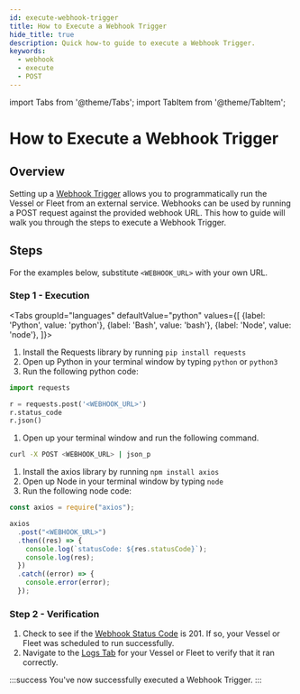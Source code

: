 ```yaml
---
id: execute-webhook-trigger
title: How to Execute a Webhook Trigger
hide_title: true
description: Quick how-to guide to execute a Webhook Trigger.
keywords:
  - webhook
  - execute
  - POST
---
```

import Tabs from '@theme/Tabs';
import TabItem from '@theme/TabItem';

# How to Execute a Webhook Trigger

## Overview
Setting up a [Webhook Trigger](../../reference/triggers/webhook-triggers.md) allows you to programmatically run the Vessel or Fleet from an external service. Webhooks can be used by running a POST request against the provided webhook URL. This how to guide will walk you through the steps to execute a Webhook Trigger.

## Steps

For the examples below, substitute `<WEBHOOK_URL>` with your own URL.

### Step 1 - Execution
<Tabs
groupId="languages"
defaultValue="python"
values={[
{label: 'Python', value: 'python'},
{label: 'Bash', value: 'bash'},
{label: 'Node', value: 'node'},
]}>
<TabItem value="python">

1. Install the Requests library by running `pip install requests`
2. Open up Python in your terminal window by typing `python` or `python3`
3. Run the following python code:

```python
import requests

r = requests.post('<WEBHOOK_URL>')
r.status_code
r.json()
```

</TabItem>
<TabItem value='bash'>

1. Open up your terminal window and run the following command.

```bash
curl -X POST <WEBHOOK_URL> | json_p
``` 

</TabItem>
<TabItem value='node'>

1. Install the axios library by running `npm install axios`
2. Open up Node in your terminal window by typing `node`
3. Run the following node code:

```javascript
const axios = require("axios");

axios
  .post("<WEBHOOK_URL>")
  .then((res) => {
    console.log(`statusCode: ${res.statusCode}`);
    console.log(res);
  })
  .catch((error) => {
    console.error(error);
  });
```

</TabItem>
</Tabs>

### Step 2 - Verification
1. Check to see if the [Webhook Status Code](../../reference/triggers/webhook-triggers.md#webhook-status-codes) is 201. If so, your Vessel or Fleet was scheduled to run successfully.
2. Navigate to the [Logs Tab](../../reference/logs/logs-overview.md) for your Vessel or Fleet to verify that it ran correctly.

:::success
You've now successfully executed a Webhook Trigger.
:::
